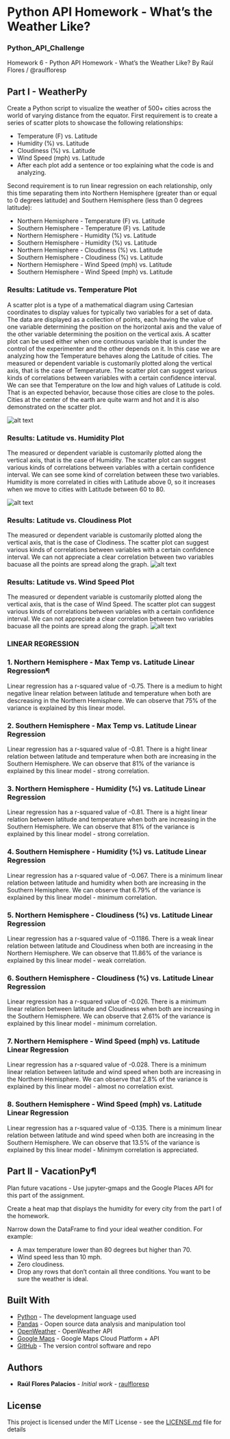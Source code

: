 # Python API Homework - What’s the Weather Like?
### Python_API_Challenge

Homework 6 - Python API Homework - What’s the Weather Like?
By Raúl Flores / @raulfloresp

## Part I - WeatherPy
Create a Python script to visualize the weather of 500+ cities across the world of varying distance from the equator. 
First requirement is to create a series of scatter plots to showcase the following relationships:

* Temperature (F) vs. Latitude
* Humidity (%) vs. Latitude
* Cloudiness (%) vs. Latitude
* Wind Speed (mph) vs. Latitude
* After each plot add a sentence or too explaining what the code is and analyzing.

Second requirement is to run linear regression on each relationship, only this time separating them into Northern Hemisphere (greater than or equal to 0 degrees latitude) and Southern Hemisphere (less than 0 degrees latitude):

* Northern Hemisphere - Temperature (F) vs. Latitude
* Southern Hemisphere - Temperature (F) vs. Latitude
* Northern Hemisphere - Humidity (%) vs. Latitude
* Southern Hemisphere - Humidity (%) vs. Latitude
* Northern Hemisphere - Cloudiness (%) vs. Latitude
* Southern Hemisphere - Cloudiness (%) vs. Latitude
* Northern Hemisphere - Wind Speed (mph) vs. Latitude
* Southern Hemisphere - Wind Speed (mph) vs. Latitude

### Results: Latitude vs. Temperature Plot
A scatter plot is a type of a mathematical diagram using Cartesian coordinates to display values for typically two variables for a set of data. The data are displayed as a collection of points, each having the value of one variable determining the position on the horizontal axis and the value of the other variable determining the position on the vertical axis.
A scatter plot can be used either when one continuous variable that is under the control of the experimenter and the other depends on it. In this case we are analyzing how the Temperature behaves along the Latitude of cities.
The measured or dependent variable is customarily plotted along the vertical axis, that is the case of Temperature. The scatter plot can suggest various kinds of correlations between variables with a certain confidence interval.
We can see that Temperature on the low and high values of Latitude is cold. That is an expected behavior, because those cities are close to the poles. Cities at the center of the earth are quite warm and hot and it is also demonstrated on the scatter plot.

![alt text](https://github.com/raulfloresp/databootcamp/blob/master/python-api-challenge/WeatherPy/Latitude_vs_Temperature.png?raw=true)

### Results: Latitude vs. Humidity Plot
The measured or dependent variable is customarily plotted along the vertical axis, that is the case of Humidity. The scatter plot can suggest various kinds of correlations between variables with a certain confidence interval.
We can see some kind of correlation between these two variables. Humidity is more correlated in cities with Latitude above 0, so it increases when we move to cities with Latitude between 60 to 80.

![alt text](https://github.com/raulfloresp/databootcamp/blob/master/python-api-challenge/WeatherPy/Latitude_vs_Humidity.png?raw=true)

### Results: Latitude vs. Cloudiness Plot
The measured or dependent variable is customarily plotted along the vertical axis, that is the case of Clodiness. The scatter plot can suggest various kinds of correlations between variables with a certain confidence interval.
We can not appreciate a clear correlation between two variables bacuase all the points are spread along the graph.
![alt text](https://github.com/raulfloresp/databootcamp/blob/master/python-api-challenge/WeatherPy/Latitude_vs_Cloudiness.png?raw=true)

### Results: Latitude vs. Wind Speed Plot
The measured or dependent variable is customarily plotted along the vertical axis, that is the case of Wind Speed. The scatter plot can suggest various kinds of correlations between variables with a certain confidence interval.
We can not appreciate a clear correlation between two variables bacuase all the points are spread along the graph.
![alt text](https://github.com/raulfloresp/databootcamp/blob/master/python-api-challenge/WeatherPy/Latitude_vs_WindSpeed.png?raw=true)


### LINEAR REGRESSION
### 1. Northern Hemisphere - Max Temp vs. Latitude Linear Regression¶
Linear regression has a r-squared value of -0.75. There is a medium to hight negative linear relation between latitude and temperature when both are descreasing in the Northern Hemisphere. We can observe that 75% of the variance is explained by this linear model.

### 2. Southern Hemisphere - Max Temp vs. Latitude Linear Regression
Linear regression has a r-squared value of -0.81. There is a hight linear relation between latitude and temperature when both are increasing in the Southern Hemisphere. We can observe that 81% of the variance is explained by this linear model - strong correlation.

### 3. Northern Hemisphere - Humidity (%) vs. Latitude Linear Regression
Linear regression has a r-squared value of -0.81. There is a hight linear relation between latitude and temperature when both are increasing in the Southern Hemisphere. We can observe that 81% of the variance is explained by this linear model - strong correlation.

### 4. Southern Hemisphere - Humidity (%) vs. Latitude Linear Regression
Linear regression has a r-squared value of -0.067. There is a minimum linear relation between latitude and humidity when both are increasing in the Southern Hemisphere. We can observe that 6.79% of the variance is explained by this linear model - minimum correlation.

### 5. Northern Hemisphere - Cloudiness (%) vs. Latitude Linear Regression
Linear regression has a r-squared value of -0.1186. There is a weak linear relation between latitude and Cloudiness when both are increasing in the Northern Hemisphere. We can observe that 11.86% of the variance is explained by this linear model - weak correlation.

### 6. Southern Hemisphere - Cloudiness (%) vs. Latitude Linear Regression
Linear regression has a r-squared value of -0.026. There is a minimum linear relation between latitude and Cloudiness when both are increasing in the Southern Hemisphere. We can observe that 2.61% of the variance is explained by this linear model - minimum correlation.

### 7. Northern Hemisphere - Wind Speed (mph) vs. Latitude Linear Regression
Linear regression has a r-squared value of -0.028. There is a minimum linear relation between latitude and wind speed when both are increasing in the Northern Hemisphere. We can observe that 2.8% of the variance is explained by this linear model - almost no correlation exist.

### 8. Southern Hemisphere - Wind Speed (mph) vs. Latitude Linear Regression
Linear regression has a r-squared value of -0.135. There is a minimum linear relation between latitude and wind speed when both are increasing in the Southern Hemisphere. We can observe that 13.5% of the variance is explained by this linear model - Minimym correlation is appreciated.


## Part II - VacationPy¶
Plan future vacations - Use jupyter-gmaps and the Google Places API for this part of the assignment.

Create a heat map that displays the humidity for every city from the part I of the homework.


Narrow down the DataFrame to find your ideal weather condition. For example:
* A max temperature lower than 80 degrees but higher than 70.
* Wind speed less than 10 mph.
* Zero cloudiness.
* Drop any rows that don’t contain all three conditions. You want to be sure the weather is ideal.


## Built With

* [Python](https://www.python.org/) - The development language used
* [Pandas](https://pandas.pydata.org/) - Oopen source data analysis and manipulation tool
* [OpenWeather](https://openweathermap.org/) - OpenWeather API
* [Google Maps](https://cloud.google.com/maps-platform/) - Google Maps Cloud Platform + API
* [GitHub](https://github.com/) - The version control software and repo


## Authors

* **Raúl Flores Palacios** - *Initial work* - [raulfloresp](https://github.com/raulfloresp/databootcamp)

## License
This project is licensed under the MIT License - see the [LICENSE.md](LICENSE.md) file for details
